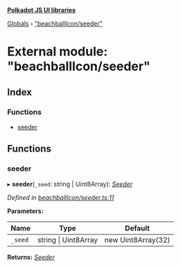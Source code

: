 **[Polkadot JS UI libraries](../README.md)**

[Globals](../globals.md) › [&quot;beachballIcon/seeder&quot;](_beachballicon_seeder_.md)

# External module: "beachballIcon/seeder"

## Index

### Functions

* [seeder](_beachballicon_seeder_.md#seeder)

## Functions

###  seeder

▸ **seeder**(`_seed`: string | Uint8Array): *[Seeder](_beachballicon_types_.md#seeder)*

*Defined in [beachballIcon/seeder.ts:11](https://github.com/polkadot-js/ui/blob/b3ff3b3/packages/ui-shared/src/beachballIcon/seeder.ts#L11)*

**Parameters:**

Name | Type | Default |
------ | ------ | ------ |
`_seed` | string &#124; Uint8Array |  new Uint8Array(32) |

**Returns:** *[Seeder](_beachballicon_types_.md#seeder)*
